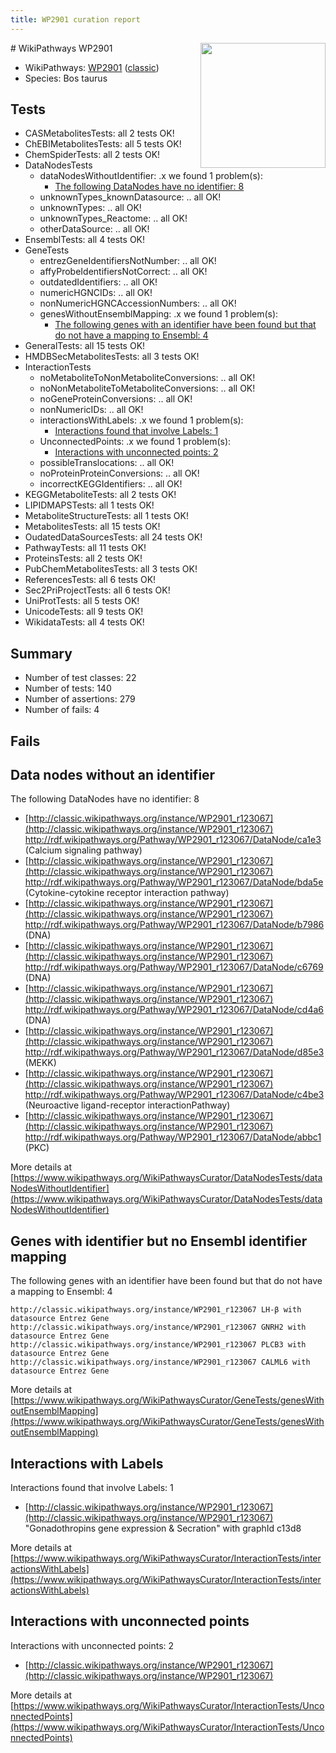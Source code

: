 ```yaml
---
title: WP2901 curation report
---
```


<img style="float: right; width: 200px" src="https://upload.wikimedia.org/wikipedia/commons/thumb/8/83/Wplogo_with_text_500.png/640px-Wplogo_with_text_500.png" />
# WikiPathways WP2901

* WikiPathways: [WP2901](https://wikipathways.org/pathways/WP2901) ([classic](https://classic.wikipathways.org/instance/WP2901))
* Species: Bos taurus
## Tests
* CASMetabolitesTests: all 2 tests OK!
* ChEBIMetabolitesTests: all 5 tests OK!
* ChemSpiderTests: all 2 tests OK!
* DataNodesTests
    * dataNodesWithoutIdentifier: .x we found 1 problem(s):
        * [The following DataNodes have no identifier: 8](#d2d32fa7)
    * unknownTypes_knownDatasource: .. all OK!
    * unknownTypes: .. all OK!
    * unknownTypes_Reactome: .. all OK!
    * otherDataSource: .. all OK!
* EnsemblTests: all 4 tests OK!
* GeneTests
    * entrezGeneIdentifiersNotNumber: .. all OK!
    * affyProbeIdentifiersNotCorrect: .. all OK!
    * outdatedIdentifiers: .. all OK!
    * numericHGNCIDs: .. all OK!
    * nonNumericHGNCAccessionNumbers: .. all OK!
    * genesWithoutEnsemblMapping: .x we found 1 problem(s):
        * [The following genes with an identifier have been found but that do not have a mapping to Ensembl: 4](#40286d86)
* GeneralTests: all 15 tests OK!
* HMDBSecMetabolitesTests: all 3 tests OK!
* InteractionTests
    * noMetaboliteToNonMetaboliteConversions: .. all OK!
    * noNonMetaboliteToMetaboliteConversions: .. all OK!
    * noGeneProteinConversions: .. all OK!
    * nonNumericIDs: .. all OK!
    * interactionsWithLabels: .x we found 1 problem(s):
        * [Interactions found that involve Labels: 1](#630d2678)
    * UnconnectedPoints: .x we found 1 problem(s):
        * [Interactions with unconnected points: 2](#35a61ada)
    * possibleTranslocations: .. all OK!
    * noProteinProteinConversions: .. all OK!
    * incorrectKEGGIdentifiers: .. all OK!
* KEGGMetaboliteTests: all 2 tests OK!
* LIPIDMAPSTests: all 1 tests OK!
* MetaboliteStructureTests: all 1 tests OK!
* MetabolitesTests: all 15 tests OK!
* OudatedDataSourcesTests: all 24 tests OK!
* PathwayTests: all 11 tests OK!
* ProteinsTests: all 2 tests OK!
* PubChemMetabolitesTests: all 3 tests OK!
* ReferencesTests: all 6 tests OK!
* Sec2PriProjectTests: all 6 tests OK!
* UniProtTests: all 5 tests OK!
* UnicodeTests: all 9 tests OK!
* WikidataTests: all 4 tests OK!


## Summary

* Number of test classes: 22
* Number of tests: 140
* Number of assertions: 279
* Number of fails: 4

## Fails

<a name="d2d32fa7" />

## Data nodes without an identifier

The following DataNodes have no identifier: 8

* [http://classic.wikipathways.org/instance/WP2901_r123067](http://classic.wikipathways.org/instance/WP2901_r123067) http://rdf.wikipathways.org/Pathway/WP2901_r123067/DataNode/ca1e3 (Calcium signaling pathway)
* [http://classic.wikipathways.org/instance/WP2901_r123067](http://classic.wikipathways.org/instance/WP2901_r123067) http://rdf.wikipathways.org/Pathway/WP2901_r123067/DataNode/bda5e (Cytokine-cytokine receptor 
interaction pathway)
* [http://classic.wikipathways.org/instance/WP2901_r123067](http://classic.wikipathways.org/instance/WP2901_r123067) http://rdf.wikipathways.org/Pathway/WP2901_r123067/DataNode/b7986 (DNA)
* [http://classic.wikipathways.org/instance/WP2901_r123067](http://classic.wikipathways.org/instance/WP2901_r123067) http://rdf.wikipathways.org/Pathway/WP2901_r123067/DataNode/c6769 (DNA)
* [http://classic.wikipathways.org/instance/WP2901_r123067](http://classic.wikipathways.org/instance/WP2901_r123067) http://rdf.wikipathways.org/Pathway/WP2901_r123067/DataNode/cd4a6 (DNA)
* [http://classic.wikipathways.org/instance/WP2901_r123067](http://classic.wikipathways.org/instance/WP2901_r123067) http://rdf.wikipathways.org/Pathway/WP2901_r123067/DataNode/d85e3 (MEKK)
* [http://classic.wikipathways.org/instance/WP2901_r123067](http://classic.wikipathways.org/instance/WP2901_r123067) http://rdf.wikipathways.org/Pathway/WP2901_r123067/DataNode/c4be3 (Neuroactive ligand-receptor 
interactionPathway)
* [http://classic.wikipathways.org/instance/WP2901_r123067](http://classic.wikipathways.org/instance/WP2901_r123067) http://rdf.wikipathways.org/Pathway/WP2901_r123067/DataNode/abbc1 (PKC)


More details at [https://www.wikipathways.org/WikiPathwaysCurator/DataNodesTests/dataNodesWithoutIdentifier](https://www.wikipathways.org/WikiPathwaysCurator/DataNodesTests/dataNodesWithoutIdentifier)

<a name="40286d86" />

## Genes with identifier but no Ensembl identifier mapping

The following genes with an identifier have been found but that do not have a mapping to Ensembl: 4
```
http://classic.wikipathways.org/instance/WP2901_r123067 LH-β with datasource Entrez Gene
http://classic.wikipathways.org/instance/WP2901_r123067 GNRH2 with datasource Entrez Gene
http://classic.wikipathways.org/instance/WP2901_r123067 PLCB3 with datasource Entrez Gene
http://classic.wikipathways.org/instance/WP2901_r123067 CALML6 with datasource Entrez Gene
```

More details at [https://www.wikipathways.org/WikiPathwaysCurator/GeneTests/genesWithoutEnsemblMapping](https://www.wikipathways.org/WikiPathwaysCurator/GeneTests/genesWithoutEnsemblMapping)

<a name="630d2678" />

## Interactions with Labels

Interactions found that involve Labels: 1

* [http://classic.wikipathways.org/instance/WP2901_r123067](http://classic.wikipathways.org/instance/WP2901_r123067) "Gonadothropins gene 
expression & Secration" with graphId c13d8


More details at [https://www.wikipathways.org/WikiPathwaysCurator/InteractionTests/interactionsWithLabels](https://www.wikipathways.org/WikiPathwaysCurator/InteractionTests/interactionsWithLabels)

<a name="35a61ada" />

## Interactions with unconnected points

Interactions with unconnected points: 2

* [http://classic.wikipathways.org/instance/WP2901_r123067](http://classic.wikipathways.org/instance/WP2901_r123067)


More details at [https://www.wikipathways.org/WikiPathwaysCurator/InteractionTests/UnconnectedPoints](https://www.wikipathways.org/WikiPathwaysCurator/InteractionTests/UnconnectedPoints)

